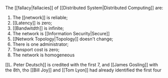 The [[fallacy|fallacies]] of [[Distributed System|Distributed Computing]] are:

1.  The [[network]] is reliable;
2. [[Latency]] is zero;
3. [[Bandwitdth]] is infinite;
4. The network is [[Information Security|Secure]]
5.  [[Network Topology|Topology]] doesn't change;
6.  There is one administrator;
7.  Transport cost is zero;
8.  The network is homogeneous

[[L. Peter Deutsch]] is credited with the first 7, and [[James Gosling]] with the 8th, tho [[Bill Joy]] and [[Tom Lyon]] had already identified the first four